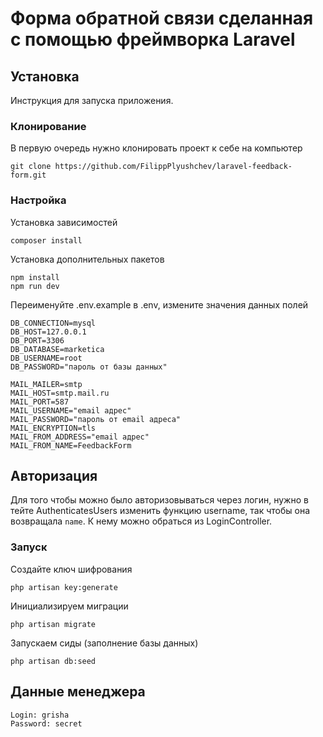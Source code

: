 # Форма обратной связи сделанная с помощью фреймворка Laravel

## Установка
Инструкция для запуска приложения.

### Клонирование
В первую очередь нужно клонировать проект к себе на компьютер
```
git clone https://github.com/FilippPlyushchev/laravel-feedback-form.git
```

### Настройка
Установка зависимостей
```
composer install
```
Установка дополнительных пакетов
```
npm install
npm run dev
```

Переименуйте .env.example в .env, измените значения данных полей
```
DB_CONNECTION=mysql
DB_HOST=127.0.0.1
DB_PORT=3306
DB_DATABASE=marketica
DB_USERNAME=root
DB_PASSWORD="пароль от базы данных"

MAIL_MAILER=smtp
MAIL_HOST=smtp.mail.ru
MAIL_PORT=587
MAIL_USERNAME="email адрес"
MAIL_PASSWORD="пароль от email адреса"
MAIL_ENCRYPTION=tls
MAIL_FROM_ADDRESS="email адрес"
MAIL_FROM_NAME=FeedbackForm
```

## Авторизация

Для того чтобы можно было авторизовываться через логин, нужно в тейте AuthenticatesUsers изменить функцию username, так чтобы она возвращала `name`.
К нему можно обраться из LoginController.
### Запуск
Создайте ключ шифрования
```
php artisan key:generate
```
Инициализируем миграции
```
php artisan migrate
```

Запускаем сиды (заполнение базы данных)
```
php artisan db:seed
```
## Данные менеджера
```
Login: grisha
Password: secret
```
